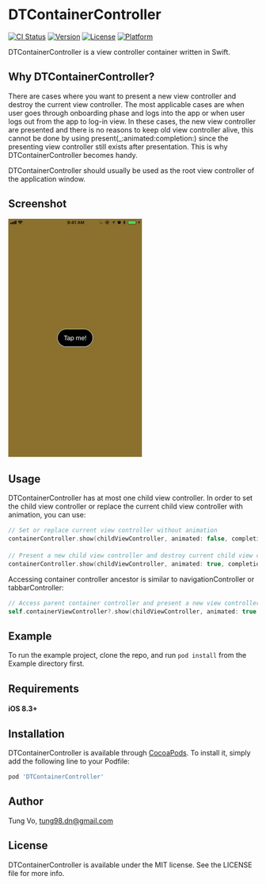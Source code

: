 # DTContainerController

[![CI Status](http://img.shields.io/travis/tungvoduc/DTContainerController.svg?style=flat)](https://travis-ci.org/tungvoduc/DTContainerController)
[![Version](https://img.shields.io/cocoapods/v/DTContainerController.svg?style=flat)](http://cocoapods.org/pods/DTContainerController)
[![License](https://img.shields.io/cocoapods/l/DTContainerController.svg?style=flat)](http://cocoapods.org/pods/DTContainerController)
[![Platform](https://img.shields.io/cocoapods/p/DTContainerController.svg?style=flat)](http://cocoapods.org/pods/DTContainerController)

DTContainerController is a view controller container written in Swift.

## Why DTContainerController?

There are cases where you want to present a new view controller and destroy the current view controller. The most applicable cases are when user goes through onboarding phase and logs into the app or when user logs out from the app to log-in view. In these cases, the new view controller are presented and there is no reasons to keep old view controller alive,  this cannot be done by using present(_:animated:completion:) since the presenting view controller still exists after presentation. This is why DTContainerController becomes handy.

DTContainerController should usually be used as the root view controller of the application window.

## Screenshot
![Screenshot](giphy.gif)

## Usage

DTContainerController has at most one child view controller. In order to set the child view controller or replace the current child view controller with animation, you can use:

```swift
// Set or replace current view controller without animation
containerController.show(childViewController, animated: false, completion: nil)

// Present a new child view controller and destroy current child view controller with transition
containerController.show(childViewController, animated: true, completion: nil)
```

Accessing container controller ancestor is similar to navigationController or tabbarController:

```swift
// Access parent container controller and present a new view controller
self.containerViewController?.show(childViewController, animated: true, completion: nil)
```

## Example

To run the example project, clone the repo, and run `pod install` from the Example directory first.

## Requirements
#### iOS 8.3+

## Installation

DTContainerController is available through [CocoaPods](http://cocoapods.org). To install
it, simply add the following line to your Podfile:

```ruby
pod 'DTContainerController'
```

## Author

Tung Vo, tung98.dn@gmail.com

## License

DTContainerController is available under the MIT license. See the LICENSE file for more info.
